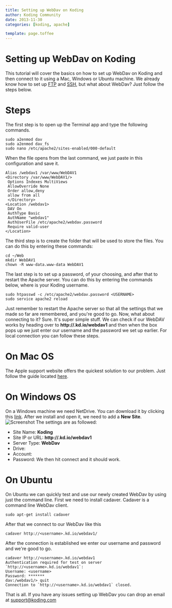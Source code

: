 ```yaml
---
title: Setting up WebDav on Koding
author: Koding Community
date: 2013-11-30
categories: [koding, apache]

template: page.toffee
---
```


# Setting up WebDav on Koding

This tutorial will cover the basics on how to set up WebDav on Koding and then connect to it using a Mac, Windows or Ubuntu machine. We already know how to set up [FTP](/faq/how-do-i-set-up-my-ftp/) and [SSH](http://learn.koding.com/ssh-into-your-koding-vm/), but what about WebDav? Just follow the steps below. 

# Steps

The first step is to open up the Terminal app and type the following commands. 
    
    
    sudo a2enmod dav
    sudo a2enmod dav_fs
    sudo nano /etc/apache2/sites-enabled/000-default

When the file opens from the last command, we just paste in this configuration and save it. 
    
    
    Alias /webdav1 /var/www/WebDAV1
    <Directory /var/www/WebDAV1/>
     Options Indexes MultiViews
     AllowOverride None
     Order allow,deny
     allow from all
     </Directory>
    <Location /webdav1>
     DAV On
     AuthType Basic
     AuthName "webdav1"
     AuthUserFile /etc/apache2/webdav.password
     Require valid-user
    </Location>

The third step is to create the folder that will be used to store the files. You can do this by entering these commands: 
    
    
    cd ~/Web
    mkdir WebDAV1
    chown -R www-data.www-data WebDAV1

The last step is to set up a password, of your choosing, and after that to restart the Apache server. You can do this by entering the commands below, where is your Koding username. 
    
    
    sudo htpasswd -c /etc/apache2/webdav.password <USERNAME>
    sudo service apache2 reload

Just remember to restart the Apache server so that all the settings that we made so far are remembered, and you're good to go. Now, what about connecting to it? Sure. It's super simple stuff. We can check if our WebDAV works by heading over to **http://<username>.kd.io/webdav1** and then when the box pops up we just enter our username and the password we set up earlier. For local connection you can follow these steps. 

# On Mac OS

The Apple support website offers the quickest solution to our problem. Just follow the guide located [here](http://support.apple.com/kb/PH10744). 

# On Windows OS

On a Windows machine we need NetDrive. You can download it by clicking this [link](https://s3.amazonaws.com/_NetDrive/NetDrive-SETUP.exe). After we install and open it, we need to add a **New Site**. ![Screenshot](/wp-content/uploads/Screenshot-on-1.16.2014-at-9.54.32-PM.png) The settings are as followed: 

  * Site Name: **Koding**
  * Site IP or URL: **http://<username>.kd.io/webdav1**
  * Server Type: **WebDav**
  * Drive: **<choose one>**
  * Account: **<username>**
  * Password: **<password we set earlier>**
We then hit connect and it should work. 

# On Ubuntu

On Ubuntu we can quickly test and use our newly created WebDav by using just the command line. First we need to install cadaver. Cadaver is a command line WebDav client. 
    
    
    sudo apt-get install cadaver

After that we connect to our WebDav like this 
    
    
    cadaver http://<username>.kd.io/webdav1/

After the connection is established we enter our username and password and we're good to go. 
    
    
    cadaver http://<username>.kd.io/webdav1
    Authentication required for test on server `http://<username>.kd.io/webdav1`:
    Username: <username>
    Password: *******
    dav:/webdav1/> quit
    Connection to `http://<username>.kd.io/webdav1` closed.

That is all. If you have any issues setting up WebDav you can drop an email at [support@koding.com](mailto:support@koding.com)
